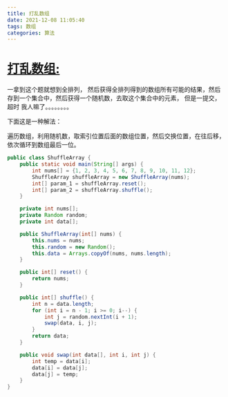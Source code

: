 ```yaml
---
title: 打乱数组
date: 2021-12-08 11:05:40
tags: 数组
categories: 算法 
---
```


#  [打乱数组:](https://leetcode-cn.com/leetbook/read/top-interview-questions/xmchc3/)

一拿到这个题就想到全排列， 然后获得全排列得到的数组所有可能的结果，然后存到一个集合中，然后获得一个随机数，去取这个集合中的元素， 但是一提交，超时 我人嘛了。。。。。。。。

下面这是一种解法：

遍历数组，利用随机数，取索引位置后面的数组位置，然后交换位置，在往后移，依次循环到数组最后一位。

```java
public class ShuffleArray {
    public static void main(String[] args) {
        int nums[] = {1, 2, 3, 4, 5, 6, 7, 8, 9, 10, 11, 12};
        ShuffleArray shuffleArray = new ShuffleArray(nums);
        int[] param_1 = shuffleArray.reset();
        int[] param_2 = shuffleArray.shuffle();
    }

    private int nums[];
    private Random random;
    private int data[];

    public ShuffleArray(int[] nums) {
        this.nums = nums;
        this.random = new Random();
        this.data = Arrays.copyOf(nums, nums.length);
    }

    public int[] reset() {
        return nums;
    }

    public int[] shuffle() {
        int n = data.length;
        for (int i = n - 1; i >= 0; i--) {
            int j = random.nextInt(i + 1);
            swap(data, i, j);
        }
        return data;
    }

    public void swap(int data[], int i, int j) {
        int temp = data[i];
        data[i] = data[j];
        data[j] = temp;
    }
}
```
